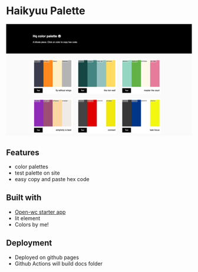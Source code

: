 # Haikyuu Palette
![img](final.png)

## Features 
- color palettes
- test palette on site
- easy copy and paste hex code 


## Built with 
- [Open-wc starter app](https://github.com/open-wc)
- lit element
- Colors by me!

## Deployment
- Deployed on github pages
- Github Actions will build docs folder

<!--
Commands to run:

- `start` runs your app for development, reloading on file changes
- `start:build` runs your app after it has been built using the build command
- `build` builds your app and outputs it in your `dist` directory
- `test` runs your test suite with Karma
- `lint` runs the linter for your project

-->